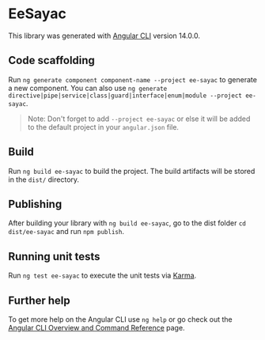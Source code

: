 # EeSayac

This library was generated with [Angular CLI](https://github.com/angular/angular-cli) version 14.0.0.

## Code scaffolding

Run `ng generate component component-name --project ee-sayac` to generate a new component. You can also use `ng generate directive|pipe|service|class|guard|interface|enum|module --project ee-sayac`.
> Note: Don't forget to add `--project ee-sayac` or else it will be added to the default project in your `angular.json` file. 

## Build

Run `ng build ee-sayac` to build the project. The build artifacts will be stored in the `dist/` directory.

## Publishing

After building your library with `ng build ee-sayac`, go to the dist folder `cd dist/ee-sayac` and run `npm publish`.

## Running unit tests

Run `ng test ee-sayac` to execute the unit tests via [Karma](https://karma-runner.github.io).

## Further help

To get more help on the Angular CLI use `ng help` or go check out the [Angular CLI Overview and Command Reference](https://angular.io/cli) page.
